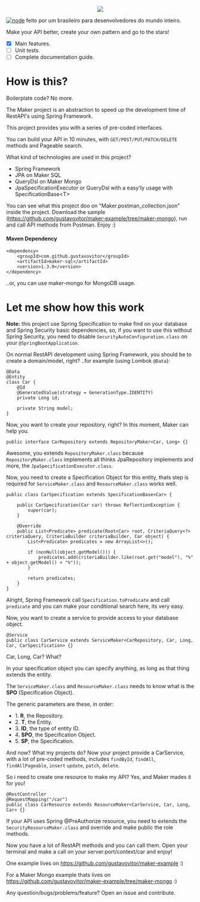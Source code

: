 <p align="center">
  <img src="https://i.imgur.com/GP4BOPK.png">

  [![node](https://img.shields.io/badge/Maker-1.3.0-lightgray.svg)](https://github.com/gustavovitor/maker/tree/1.3.0)
  feito por um brasileiro para desenvolvedores do mundo inteiro.
</p>

Make your API better, create your own pattern and go to the stars!

- [x] Main features.
- [ ] Unit tests.
- [ ] Complete documentation guide.

# How is this?
Boilerplate code? No more.

The Maker project is an abstraction to speed up the development time of RestAPI's using Spring Framework.

This project provides you with a series of pre-coded interfaces.

You can build your API in 10 minutes, with `GET/POST/PUT/PATCH/DELETE` methods and Pageable search.

What kind of technologies are used in this project?

- Spring Framework
- JPA on Maker SQL
- QueryDsl on Maker Mongo
- JpaSpecificationExecutor or QueryDsl with a easy'ly usage with SpecificationBase<T\>

You can see what this project doo on "Maker.postman_collection.json" inside the project. Download the sample (https://github.com/gustavovitor/maker-example/tree/maker-mongo), run
and call API methods from Postman. Enjoy :)

#### Maven Dependency
    <dependency>
        <groupId>com.github.gustavovitor</groupId>
        <artifactId>maker-sql</artifactId>
        <version>1.3.0</version>
    </dependency>

..or, you can use maker-mongo for MongoDB usage.

# Let me show how this work

**Note:** this project use Spring Specification to make find on your database and Spring Security basic dependencies, so, if you want to use this without Spring Security, you need to disable `SecurityAutoConfiguration.class` on your `@SpringBootApplication`.

On normal RestAPI development using Spring Framework, you should be to create a domain/model, right? ..for example (using Lombok `@Data`):

    @Data
    @Entity
    class Car {
        @Id
        @GeneratedValue(strategy = GenerationType.IDENTITY)
        private Long id;
        
        private String model; 
    }

Now, you want to create your repository, right? In this moment, Maker can help you.

    public interface CarRepository extends RepositoryMaker<Car, Long> {}
    
Awesome, you extends `RepositoryMaker.class` because `RepositoryMaker.class` implements all thinks JpaRepository implements and more, the `JpaSpecificationExecutor.class`.

Now, you need to create a Specification Object for this entity, thats step is required for `ServiceMaker.class` and `ResourceMaker.class` works well.

    public class CarSpecification extends SpecificationBase<Car> {
    
        public CarSpecification(Car car) throws ReflectionException {
            super(car);
        }
    
        @Override
        public List<Predicate> predicate(Root<Car> root, CriteriaQuery<?> criteriaQuery, CriteriaBuilder criteriaBuilder, Car object) {
            List<Predicate> predicates = new ArrayList<>();
    
            if (nonNull(object.getModel())) {
                predicates.add(criteriaBuilder.like(root.get("model"), "%" + object.getModel() + "%"));
            }
    
            return predicates;
        }
    }

Alright, Spring Framework call `Specification.toPredicate` and call `predicate` and you can make your conditional search here, its very easy.

Now, you want to create a service to provide access to your database object.
    
    @Service
    public class CarService extends ServiceMaker<CarRepository, Car, Long, Car, CarSpecification> {}
    
Car, Long, Car? What?

In your specification object you can specify anything, as long as that thing extends the entity.

The `ServiceMaker.class` and `ResourceMaker.class` needs to know what is the **SPO** (Specification Object).

The generic parameters are these, in order: 

<ul>
  <li>1. <strong>R</strong>, the Repository.</li>  
  <li>2. <strong>T</strong>, the Entity.</li>
  <li>3. <strong>ID</strong>, the type of entity ID.</li>
  <li>4. <strong>SPO</strong>, the Specification Object.</li>  
  <li>5. <strong>SP</strong>, the Specification.</li>
</ul>

And now? What my projects do? Now your project provide a CarService, with a lot of pre-coded methods, includes `findById`, `findAll`, 
`findAllPageable`, `insert` `update`, `patch`, `delete`.

So i need to create one resource to make my API? Yes, and Maker mades it for you!

    @RestController
    @RequestMapping("/car")
    public class CarResource extends ResourceMaker<CarService, Car, Long, Car> {}
    
If your API uses Spring @PreAuthorize resource, you need to extends the `SecurityResourceMaker.class` and override and make public the role methods.

Now you have a lot of RestAPI methods and you can call them. Open your terminal and make a call on your server:port/context/car and enjoy!

One example lives on https://github.com/gustavovitor/maker-example :)

For a Maker Mongo example thats lives on https://github.com/gustavovitor/maker-example/tree/maker-mongo :)

Any question/bugs/problems/feature? Open an issue and contribute.

